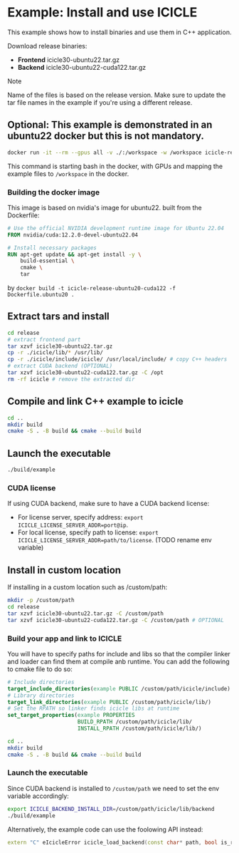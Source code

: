 # Example: Install and use ICICLE

This example shows how to install binaries and use them in C++ application.

Download release binaries:
- **Frontend** icicle30-ubuntu22.tar.gz
- **Backend** icicle30-ubuntu22-cuda122.tar.gz

> [!NOTE]
> Name of the files is based on the release version. Make sure to update the tar file names in the example if you're using a different release.

## Optional: This example is demonstrated in an ubuntu22 docker but this is not mandatory.

```bash
docker run -it --rm --gpus all -v ./:/workspace -w /workspace icicle-release-ubuntu22-cuda122 bash
```

This command is starting bash in the docker, with GPUs and mapping the example files to `/workspace` in the docker.

### Building the docker image
This image is based on nvidia's image for ubuntu22. built from the Dockerfile:
```dockerfile
# Use the official NVIDIA development runtime image for Ubuntu 22.04
FROM nvidia/cuda:12.2.0-devel-ubuntu22.04

# Install necessary packages
RUN apt-get update && apt-get install -y \
    build-essential \
    cmake \
    tar
```

by `docker build -t icicle-release-ubuntu20-cuda122 -f Dockerfile.ubuntu20 .`

## Extract tars and install
```bash
cd release
# extract frontend part
tar xzvf icicle30-ubuntu22.tar.gz
cp -r ./icicle/lib/* /usr/lib/
cp -r ./icicle/include/icicle/ /usr/local/include/ # copy C++ headers
# extract CUDA backend (OPTIONAL)
tar xzvf icicle30-ubuntu22-cuda122.tar.gz -C /opt
rm -rf icicle # remove the extracted dir
```

## Compile and link C++ example to icicle
```bash
cd ..
mkdir build
cmake -S . -B build && cmake --build build
```

## Launch the executable
```bash
./build/example
```

### CUDA license
If using CUDA backend, make sure to have a CUDA backend license:
- For license server, specify address: `export ICICLE_LICENSE_SERVER_ADDR=port@ip`.
- For local license, specify path to license: `export ICICLE_LICENSE_SERVER_ADDR=path/to/license`. (TODO rename env variable)

## Install in custom location

If installing in a custom location such as /custom/path:
```bash
mkdir -p /custom/path
cd release
tar xzvf icicle30-ubuntu22.tar.gz -C /custom/path
tar xzvf icicle30-ubuntu22-cuda122.tar.gz -C /custom/path # OPTIONAL
```

### Build your app and link to ICICLE
You will have to specify paths for include and libs so that the compiler linker and loader can find them at compile anb runtime.
You can add the following to cmake file to do so:
```cmake
# Include directories
target_include_directories(example PUBLIC /custom/path/icicle/include)
# Library directories
target_link_directories(example PUBLIC /custom/path/icicle/lib/)
# Set the RPATH so linker finds icicle libs at runtime
set_target_properties(example PROPERTIES
                      BUILD_RPATH /custom/path/icicle/lib/
                      INSTALL_RPATH /custom/path/icicle/lib/)
```


```bash
cd ..
mkdir build
cmake -S . -B build && cmake --build build
```

### Launch the executable

Since CUDA backend is installed to `/custom/path` we need to set the env variable accordingly:
```bash
export ICICLE_BACKEND_INSTALL_DIR=/custom/path/icicle/lib/backend
./build/example
```

Alternatively, the example code can use the foolowing API instead:
```cpp
extern "C" eIcicleError icicle_load_backend(const char* path, bool is_recursive);
```